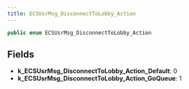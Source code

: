 ```yaml
---
title: ECSUsrMsg_DisconnectToLobby_Action
---
```


```csharp
public enum ECSUsrMsg_DisconnectToLobby_Action
```

## Fields

- **k_ECSUsrMsg_DisconnectToLobby_Action_Default**: 0
- **k_ECSUsrMsg_DisconnectToLobby_Action_GoQueue**: 1

